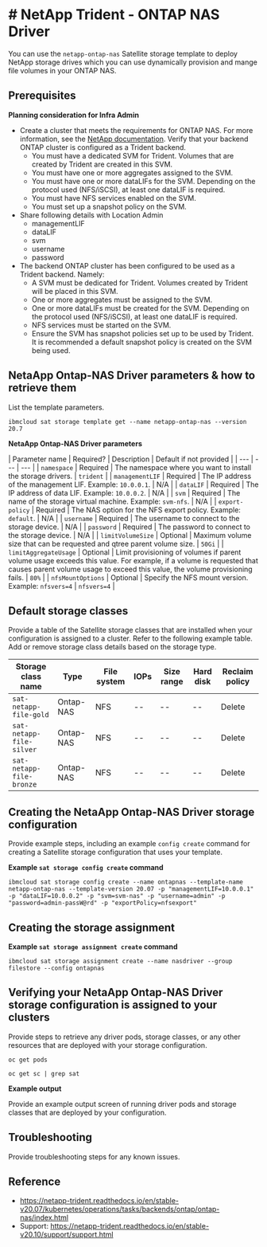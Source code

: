 # # NetApp Trident - ONTAP NAS Driver

You can use the `netapp-ontap-nas` Satellite storage template to deploy NetApp storage drives which you can use dynamically provision and mange file volumes in your ONTAP NAS.

## Prerequisites

**Planning consideration for Infra Admin**
* Create a cluster that meets the requirements for ONTAP NAS. For more information, see the [NetApp documentation](https://netapp-trident.readthedocs.io/en/stable-v20.07/support/requirements.html). Verify that your backend ONTAP cluster is configured as a Trident backend.
   * You must have a dedicated SVM for Trident. Volumes that are created by Trident are created in this SVM.
   * You must have one or more aggregates assigned to the SVM.
   * You must have one or more dataLIFs for the SVM. Depending on the protocol used (NFS/iSCSI), at least one dataLIF is required.
   * You must have NFS services enabled on the SVM.
   * You must set up a snapshot policy on the SVM.
* Share following details with Location Admin
   - managementLIF
   - dataLIF
   - svm
   - username
   - password
* The backend ONTAP cluster has been configured to be used as a Trident backend. Namely:
   * A SVM must be dedicated for Trident. Volumes created by Trident will be placed in this SVM.
   * One or more aggregates must be assigned to the SVM.
   * One or more dataLIFs must be created for the SVM. Depending on the protocol used (NFS/iSCSI), at least one dataLIF is required.
   * NFS services must be started on the SVM.
   * Ensure the SVM has snapshot policies set up to be used by Trident. It is recommended a default snapshot policy is created on the SVM being used.

## NetaApp Ontap-NAS Driver parameters & how to retrieve them

List the template parameters.
```
ibmcloud sat storage template get --name netapp-ontap-nas --version 20.7
```

**NetaApp Ontap-NAS Driver parameters**

| Parameter name | Required? | Description | Default if not provided |
| --- | --- | --- | 
| `namespace` | Required | The namespace where you want to install the storage drivers. | `trident` |
| `managementLIF` | Required | The IP address of the management LIF. Example: `10.0.0.1`. | N/A |
| `dataLIF` | Required | The IP address of data LIF. Example: `10.0.0.2`. | N/A | 
| `svm` | Required | The name of the storage virtual machine. Example: `svm-nfs`. | N/A | 
| `export-policy` | Required | The NAS option for the NFS export policy. Example: `default`. | N/A |
| `username` | Required | The username to connect to the storage device. | N/A |
| `password` | Required | The password to connect to the storage device. | N/A |
| `limitVolumeSize` | Optional | Maximum volume size that can be requested and qtree parent volume size. | `50Gi` |
| `limitAggregateUsage` | Optional | Limit provisioning of volumes if parent volume usage exceeds this value. For example, if a volume is requested that causes parent volume usage to exceed this value, the volume provisioning fails.  | `80%` |
| `nfsMountOptions` | Optional | Specify the NFS mount version. Example: `nfsvers=4` | `nfsvers=4` |


## Default storage classes

Provide a table of the Satellite storage classes that are installed when your configuration is assigned to a cluster. Refer to the following example table. Add or remove storage class details based on the storage type.

| Storage class name | Type | File system | IOPs | Size range | Hard disk | Reclaim policy |
| --- | --- | --- | --- | --- | --- | --- |
| `sat-netapp-file-gold` | Ontap-NAS | NFS | -- | -- | -- | Delete |
| `sat-netapp-file-silver` | Ontap-NAS | NFS | -- | -- | -- | Delete |
| `sat-netapp-file-bronze` | Ontap-NAS | NFS | -- | -- | -- | Delete | 


## Creating the NetaApp Ontap-NAS Driver storage configuration

Provide example steps, including an example `config create` command for creating a Satellite storage configuration that uses your template.

**Example `sat storage config create` command**

```
ibmcloud sat storage config create --name ontapnas --template-name netapp-ontap-nas --template-version 20.07 -p "managementLIF=10.0.0.1" -p "dataLIF=10.0.0.2" -p "svm=svm-nas" -p "username=admin" -p "password=admin-passW@rd" -p "exportPolicy=nfsexport"
```

## Creating the storage assignment

**Example `sat storage assignment create` command**

```
ibmcloud sat storage assignment create --name nasdriver --group filestore --config ontapnas
```

## Verifying your NetaApp Ontap-NAS Driver storage configuration is assigned to your clusters

Provide steps to retrieve any driver pods, storage classes, or any other resources that are deployed with your storage configuration.

```
oc get pods 
```

```
oc get sc | grep sat
```


**Example output**

Provide an example output screen of running driver pods and storage classes that are deployed by your configuration.


## Troubleshooting

Provide troubleshooting steps for any known issues.


## Reference

- https://netapp-trident.readthedocs.io/en/stable-v20.07/kubernetes/operations/tasks/backends/ontap/ontap-nas/index.html
- Support: https://netapp-trident.readthedocs.io/en/stable-v20.10/support/support.html
